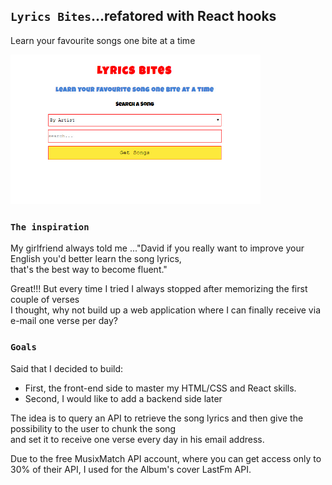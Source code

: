 ## `Lyrics Bites`...refatored with React hooks

Learn your favourite songs one bite at a time

<img src='lyrics_bites.jpg' width="400">

### `The inspiration`

My girlfriend always told me ..."David if you really want to improve your English you'd better learn the song lyrics, <br/>
that's the best way to become fluent."<br />

Great!!! But every time I tried I always stopped after memorizing the first couple of verses<br/>
I thought, why not build up a web application where I can finally receive via e-mail one verse per day?<br/>

### `Goals`

Said that I decided to build: 
- First, the front-end side to master my HTML/CSS and React skills.<br/>
- Second, I would like to add a backend side later<br/>

The idea is to query an API to retrieve the song lyrics and then give the possibility to the user to chunk the song<br/>
and set it to receive one verse every day in his email address.<br/>

Due to the free MusixMatch API account, where you can get access only to 30% of their API, I used for the Album's cover LastFm API.


